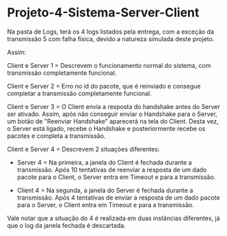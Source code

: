 # Projeto-4-Sistema-Server-Client

Na pasta de Logs, terá os 4 logs listados pela entrega, com a exceção da transmissão 5 com falha física, devido a natureza simulada deste projeto.

Assim:

Client e Server 1 = Descrevem o funcionamento normal do sistema, com transmissão completamente funcional.

Client e Server 2 = Erro no id do pacote, que é reinviado e consegue completar a transmissão completamente funcional.

Client e Server 3 = O Client envia a resposta do handshake antes do Server ser ativado. Assim, após não conseguir enviar o Handshake para o Server, um botão de "Reenviar Handshake" aparecerá na tela do Client. Desta vez, o Server está ligado, recebe o Handshake e posteriormente recebe os pacotes e completa a transmissão.

Client e Server 4 = Descrevem 2 situações diferentes:

* Server 4 = Na primeira, a janela do Client é fechada durante a transmissão. Após 10 tentativas de reenviar a resposta de um dado pacote para o Client, o Server entra em Timeout e para a transmissão.

* Client 4 = Na segunda, a janela do Server é fechada durante a transmissão. Após 4 tentativas de enviar a resposta de um dado pacote para o Server, o Client entra em Timeout e para a transmissão.

Vale notar que a situação do 4 é realizada em duas instâncias diferentes, já que o log da janela fechada é descartada.
